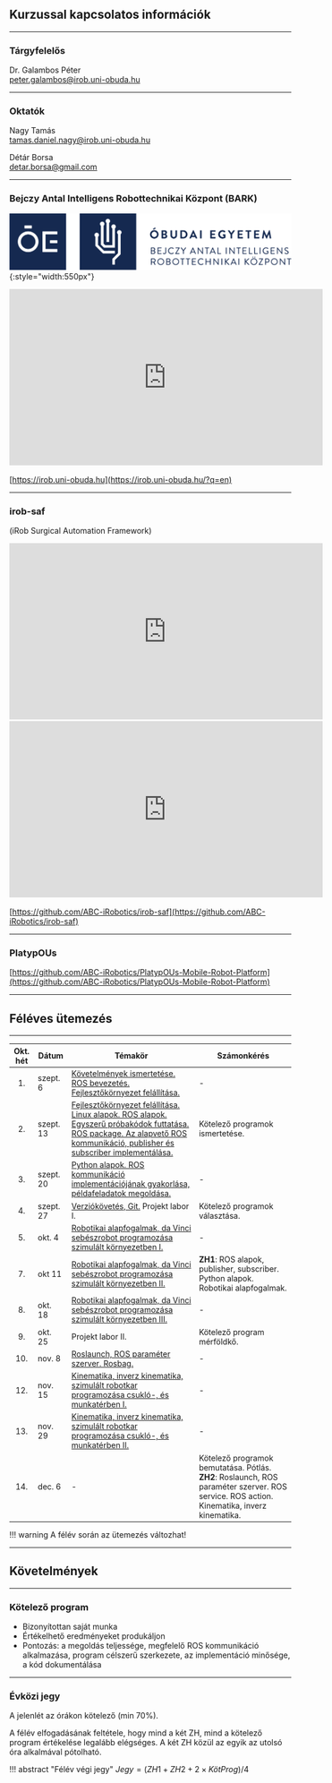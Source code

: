 ## Kurzussal kapcsolatos információk

---

### Tárgyfelelős
Dr. Galambos Péter    
[peter.galambos@irob.uni-obuda.hu](mailto:peter.galambos@irob.uni-obuda.hu)

---

### Oktatók
Nagy Tamás    
[tamas.daniel.nagy@irob.uni-obuda.hu](mailto:tamas.daniel.nagy@irob.uni-obuda.hu)

Détár Borsa    
[detar.borsa@gmail.com](mailto:detar.borsa@gmail.com)

---

### Bejczy Antal Intelligens Robottechnikai Központ (BARK)


![](img/bark_logo.png){:style="width:550px"}


<iframe width="560" height="315" src="https://www.youtube.com/embed/8XmKGWBV5Nw" title="YouTube video player" frameborder="0" allow="accelerometer; autoplay; clipboard-write; encrypted-media; gyroscope; picture-in-picture" allowfullscreen></iframe>


[https://irob.uni-obuda.hu](https://irob.uni-obuda.hu/?q=en)

---

### irob-saf

(iRob Surgical Automation Framework)

<iframe width="560" height="315" src="https://www.youtube.com/embed/4QTRZkEnNIk" title="YouTube video player" frameborder="0" allow="accelerometer; autoplay; clipboard-write; encrypted-media; gyroscope; picture-in-picture" allowfullscreen></iframe>

<iframe width="560" height="315" src="https://www.youtube.com/embed/d8aKvtvy1-4" title="YouTube video player" frameborder="0" allow="accelerometer; autoplay; clipboard-write; encrypted-media; gyroscope; picture-in-picture" allowfullscreen></iframe>


[https://github.com/ABC-iRobotics/irob-saf](https://github.com/ABC-iRobotics/irob-saf)

---

### PlatypOUs

[https://github.com/ABC-iRobotics/PlatypOUs-Mobile-Robot-Platform](https://github.com/ABC-iRobotics/PlatypOUs-Mobile-Robot-Platform)

---

## Féléves ütemezés

---

| Okt. hét | Dátum      | Témakör | Számonkérés |
|:--------:| ---------- | ------- | ----------- |
|1.| szept. 6 | [Követelmények ismertetése. ROS bevezetés. Fejlesztőkörnyezet felállítása.](01_intro.md) | - |
|2.| szept. 13 | [Fejlesztőkörnyezet felállítása. Linux alapok. ROS alapok. Egyszerű próbakódok futtatása. ROS package. Az alapvető ROS kommunikáció, publisher és subscriber implementálása.](02_linux_ros_principles.md)| Kötelező programok ismertetése.  |
|3.| szept. 20 | [Python alapok. ROS kommunikáció implementációjának gyakorlása, példafeladatok megoldása.](03_python_principles.md) | - |
|4.| szept. 27  | [Verziókövetés, Git.](04_git.md) Projekt labor I. | Kötelező programok választása. |
|5.| okt. 4 | [Robotikai alapfogalmak, da Vinci sebészrobot programozása szimulált környezetben I.](05_da_vinci.md) |  - |
|7.| okt 11 |[Robotikai alapfogalmak, da Vinci sebészrobot programozása szimulált környezetben II.](05_da_vinci.md) | **ZH1**: ROS alapok, publisher, subscriber. Python alapok. Robotikai alapfogalmak.|
|8.| okt. 18 |  [Robotikai alapfogalmak, da Vinci sebészrobot programozása szimulált környezetben III.](05_da_vinci.md)   | - |
|9.| okt. 25 |  Projekt labor II. | Kötelező program mérföldkő. |
|10.| nov. 8 | [Roslaunch, ROS paraméter szerver. Rosbag.](08_roslaunch.md)   | - |
|12.| nov. 15 | [Kinematika, inverz kinematika, szimulált robotkar programozása csukló-, és munkatérben I.](12_robotics_principles.md) | - |
|13.| nov. 29  | [Kinematika, inverz kinematika, szimulált robotkar programozása csukló-, és munkatérben II.](12_robotics_principles.md) | - |
|14.| dec. 6| - | Kötelező programok bemutatása. Pótlás. **ZH2**: Roslaunch, ROS paraméter szerver. ROS service. ROS action. Kinematika, inverz kinematika.|


!!! warning
    A félév során az ütemezés változhat!

---


## Követelmények

---

### Kötelező program

- Bizonyítottan saját munka
- Értékelhető eredményeket produkáljon
- Pontozás: a megoldás teljessége, megfelelő ROS kommunikáció alkalmazása, program célszerű szerkezete, az implementáció minősége, a kód dokumentálása

---

### Évközi jegy

A jelenlét az órákon kötelező (min 70%).

A félév elfogadásának feltétele, hogy mind a két ZH, mind a kötelező program értékelése legalább elégséges. A két ZH közül az egyik az utolsó óra alkalmával pótolható.

!!! abstract "Félév végi jegy"
	$Jegy = (ZH1 + ZH2 + 2 \times KötProg) / 4$ 
